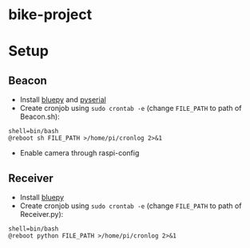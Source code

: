 # bike-project
Setup
=====
Beacon
------
- Install [bluepy](https://github.com/IanHarvey/bluepy) and [pyserial](https://github.com/pyserial/pyserial)
- Create cronjob using `sudo crontab -e` (change `FILE_PATH` to path of Beacon.sh):
```
shell=bin/bash
@reboot sh FILE_PATH >/home/pi/cronlog 2>&1
```
- Enable camera through raspi-config

Receiver
--------
- Install [bluepy](https://github.com/IanHarvey/bluepy)
- Create cronjob using `sudo crontab -e` (change `FILE_PATH` to path of Receiver.py):
```
shell=bin/bash
@reboot python FILE_PATH >/home/pi/cronlog 2>&1
```
